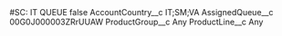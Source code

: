 <?xml version="1.0" encoding="UTF-8"?>
<CustomMetadata xmlns="http://soap.sforce.com/2006/04/metadata" xmlns:xsi="http://www.w3.org/2001/XMLSchema-instance" xmlns:xsd="http://www.w3.org/2001/XMLSchema">
    <label>#SC: IT QUEUE</label>
    <protected>false</protected>
    <values>
        <field>AccountCountry__c</field>
        <value xsi:type="xsd:string">IT;SM;VA</value>
    </values>
    <values>
        <field>AssignedQueue__c</field>
        <value xsi:type="xsd:string">00G0J000003ZRrUUAW</value>
    </values>
    <values>
        <field>ProductGroup__c</field>
        <value xsi:type="xsd:string">Any</value>
    </values>
    <values>
        <field>ProductLine__c</field>
        <value xsi:type="xsd:string">Any</value>
    </values>
</CustomMetadata>
